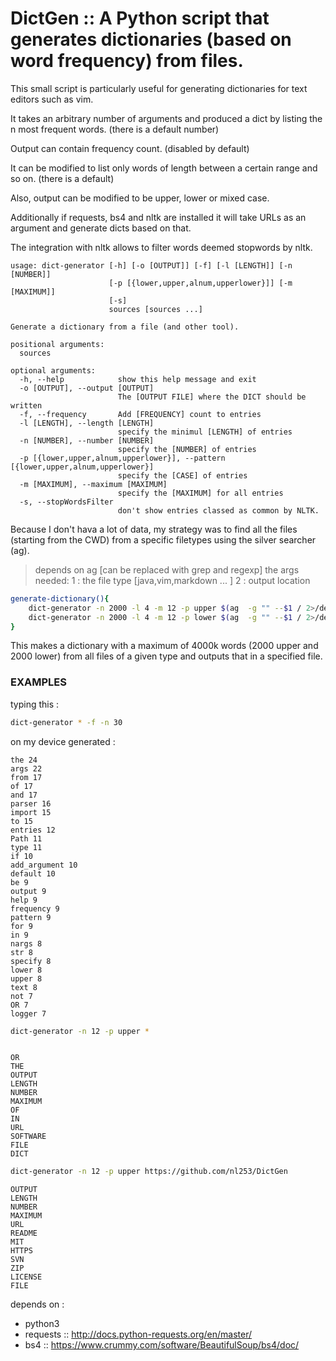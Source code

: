 
# DictGen :: A Python script that generates dictionaries (based on word frequency) from files. 

This small script is particularly useful for generating dictionaries for text editors such as vim.

It takes an arbitrary number of arguments and produced a dict by listing the n most frequent words. (there is a default number)

Output can contain frequency count. (disabled by default)

It can be modified to list only words of length between a certain range and so on. (there is a default)

Also, output can be modified to be upper, lower or mixed case.

Additionally if requests, bs4 and nltk are installed it will take URLs as an argument and generate dicts based on that.

The integration with nltk allows to filter words deemed stopwords by nltk.

```text
usage: dict-generator [-h] [-o [OUTPUT]] [-f] [-l [LENGTH]] [-n [NUMBER]]
                      [-p [{lower,upper,alnum,upperlower}]] [-m [MAXIMUM]]
                      [-s]
                      sources [sources ...]

Generate a dictionary from a file (and other tool).

positional arguments:
  sources

optional arguments:
  -h, --help            show this help message and exit
  -o [OUTPUT], --output [OUTPUT]
                        The [OUTPUT FILE] where the DICT should be written
  -f, --frequency       Add [FREQUENCY] count to entries
  -l [LENGTH], --length [LENGTH]
                        specify the minimul [LENGTH] of entries
  -n [NUMBER], --number [NUMBER]
                        specify the [NUMBER] of entries
  -p [{lower,upper,alnum,upperlower}], --pattern [{lower,upper,alnum,upperlower}]
                        specify the [CASE] of entries
  -m [MAXIMUM], --maximum [MAXIMUM]
                        specify the [MAXIMUM] for all entries
  -s, --stopWordsFilter
                        don't show entries classed as common by NLTK.
```

Because I don't hava a lot of data, my strategy was to find all the files (starting from the CWD) from a specific filetypes using the silver searcher (ag).

> depends on ag [can be replaced with grep and regexp]
> the args needed:
> 1 : the file type [java,vim,markdown ... ]
> 2 : output location

```sh
generate-dictionary(){
	dict-generator -n 2000 -l 4 -m 12 -p upper $(ag  -g "" --$1 / 2>/dev/null | xargs) >> $2
	dict-generator -n 2000 -l 4 -m 12 -p lower $(ag  -g "" --$1 / 2>/dev/null | xargs) >> $2
}
```

This makes a dictionary with a maximum of 4000k words (2000 upper and 2000 lower) from all files of a given type and outputs that in a specified file.

### EXAMPLES

typing this : 

```sh
dict-generator * -f -n 30
```

on my device generated : 


```text
the 24
args 22
from 17
of 17
and 17
parser 16
import 15
to 15
entries 12
Path 11
type 11
if 10
add_argument 10
default 10
be 9
output 9
help 9
frequency 9
pattern 9
for 9
in 9
nargs 8
str 8
specify 8
lower 8
upper 8
text 8
not 7
OR 7
logger 7
```

```sh
dict-generator -n 12 -p upper *
```

```text 

OR
THE
OUTPUT
LENGTH
NUMBER
MAXIMUM
OF
IN
URL
SOFTWARE
FILE
DICT

```

```sh
dict-generator -n 12 -p upper https://github.com/nl253/DictGen
```

```text
OUTPUT
LENGTH
NUMBER
MAXIMUM
URL
README
MIT
HTTPS
SVN
ZIP
LICENSE
FILE
```

depends on :
- python3
- requests :: http://docs.python-requests.org/en/master/
- bs4 :: https://www.crummy.com/software/BeautifulSoup/bs4/doc/
